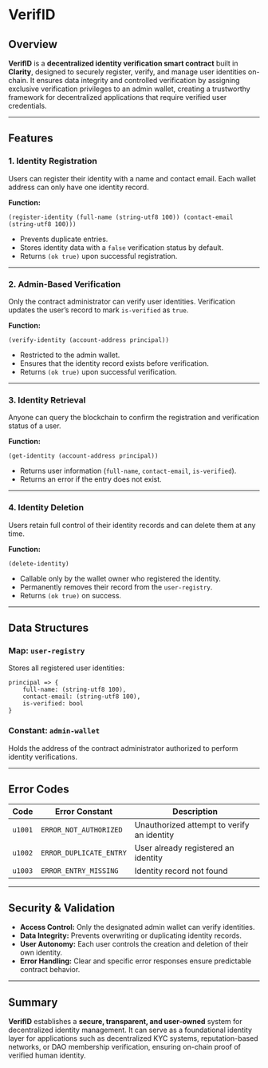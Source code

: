 # VerifID

## Overview

**VerifID** is a **decentralized identity verification smart contract** built in **Clarity**, designed to securely register, verify, and manage user identities on-chain. It ensures data integrity and controlled verification by assigning exclusive verification privileges to an admin wallet, creating a trustworthy framework for decentralized applications that require verified user credentials.

---

## Features

### 1. **Identity Registration**

Users can register their identity with a name and contact email.
Each wallet address can only have one identity record.

**Function:**

```clarity
(register-identity (full-name (string-utf8 100)) (contact-email (string-utf8 100)))
```

* Prevents duplicate entries.
* Stores identity data with a `false` verification status by default.
* Returns `(ok true)` upon successful registration.

---

### 2. **Admin-Based Verification**

Only the contract administrator can verify user identities.
Verification updates the user’s record to mark `is-verified` as `true`.

**Function:**

```clarity
(verify-identity (account-address principal))
```

* Restricted to the admin wallet.
* Ensures that the identity record exists before verification.
* Returns `(ok true)` upon successful verification.

---

### 3. **Identity Retrieval**

Anyone can query the blockchain to confirm the registration and verification status of a user.

**Function:**

```clarity
(get-identity (account-address principal))
```

* Returns user information (`full-name`, `contact-email`, `is-verified`).
* Returns an error if the entry does not exist.

---

### 4. **Identity Deletion**

Users retain full control of their identity records and can delete them at any time.

**Function:**

```clarity
(delete-identity)
```

* Callable only by the wallet owner who registered the identity.
* Permanently removes their record from the `user-registry`.
* Returns `(ok true)` on success.

---

## Data Structures

### Map: `user-registry`

Stores all registered user identities:

```clarity
principal => {
    full-name: (string-utf8 100),
    contact-email: (string-utf8 100),
    is-verified: bool
}
```

### Constant: `admin-wallet`

Holds the address of the contract administrator authorized to perform identity verifications.

---

## Error Codes

| Code    | Error Constant          | Description                                |
| ------- | ----------------------- | ------------------------------------------ |
| `u1001` | `ERROR_NOT_AUTHORIZED`  | Unauthorized attempt to verify an identity |
| `u1002` | `ERROR_DUPLICATE_ENTRY` | User already registered an identity        |
| `u1003` | `ERROR_ENTRY_MISSING`   | Identity record not found                  |

---

## Security & Validation

* **Access Control:** Only the designated admin wallet can verify identities.
* **Data Integrity:** Prevents overwriting or duplicating identity records.
* **User Autonomy:** Each user controls the creation and deletion of their own identity.
* **Error Handling:** Clear and specific error responses ensure predictable contract behavior.

---

## Summary

**VerifID** establishes a **secure, transparent, and user-owned** system for decentralized identity management.
It can serve as a foundational identity layer for applications such as decentralized KYC systems, reputation-based networks, or DAO membership verification, ensuring on-chain proof of verified human identity.
